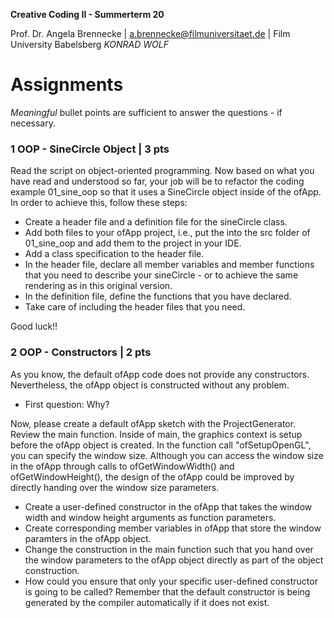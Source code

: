 <!-- ---  
title: Creative Coding II
author: Angela Brennecke
affiliation: Film University Babelsberg KONRAD WOLF
date: Summer term 20
---   -->
**Creative Coding II - Summerterm 20**

Prof. Dr. Angela Brennecke | a.brennecke@filmuniversitaet.de | Film University Babelsberg *KONRAD WOLF*


# Assignments

_Meaningful_ bullet points are sufficient to answer the questions - if necessary.

### 1 OOP - SineCircle Object | 3 pts

Read the script on object-oriented programming. Now based on what you have read and understood so far, your job will be to refactor the coding example 01_sine_oop so that it uses a SineCircle object inside of the ofApp. In order to achieve this, follow these steps:

- Create a header file and a definition file for the sineCircle class.
- Add both files to your ofApp project, i.e., put the into the src folder of 01_sine_oop and add them to the project in your IDE.
- Add a class specification to the header file.
- In the header file, declare all member variables and member functions that you need to describe your sineCircle - or to achieve the same rendering as in this original version.
- In the definition file, define the functions that you have declared.
- Take care of including the header files that you need.

Good luck!!

### 2 OOP - Constructors | 2 pts

As you know, the default ofApp code does not provide any constructors. Nevertheless, the ofApp object is constructed without any problem. 

- First question: Why?

Now, please create a default ofApp sketch with the ProjectGenerator. Review the main function. Inside of main, the graphics context is setup before the ofApp object is created. In the function call "ofSetupOpenGL", you can specify the window size. Although you can access the window size in the ofApp through calls to ofGetWindowWidth() and ofGetWindowHeight(), the design of the ofApp could be improved by directly handing over the window size parameters. 

- Create a user-defined constructor in the ofApp that takes the window width and window height arguments as function parameters.
- Create corresponding member variables in ofApp that store the window paramters in the ofApp object.
- Change the construction in the main function such that you hand over the window parameters to the ofApp object directly as part of the object construction.
- How could you ensure that only your specific user-defined constructor is going to be called? Remember that the default constructor is being generated by the compiler automatically if it does not exist.